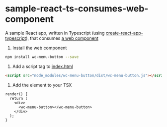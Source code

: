 # sample-react-ts-consumes-web-component

A sample React app, written in Typescript (using [create-react-app-typescript](https://github.com/wmonk/create-react-app-typescript)), that consumes [a web component](https://github.com/wes566/wc-menu-button)

1. Install the web component

```bash
npm install wc-menu-button --save
```

1. Add a script tag to [index.html](public/index.html)

```html
<script src="node_modules/wc-menu-button/dist/wc-menu-button.js"></script>
```

1. Add the element to your TSX

```tsx
render() {
  return (
    <div>
      <wc-menu-button></wc-menu-button>
    </div>
  );
}
```
